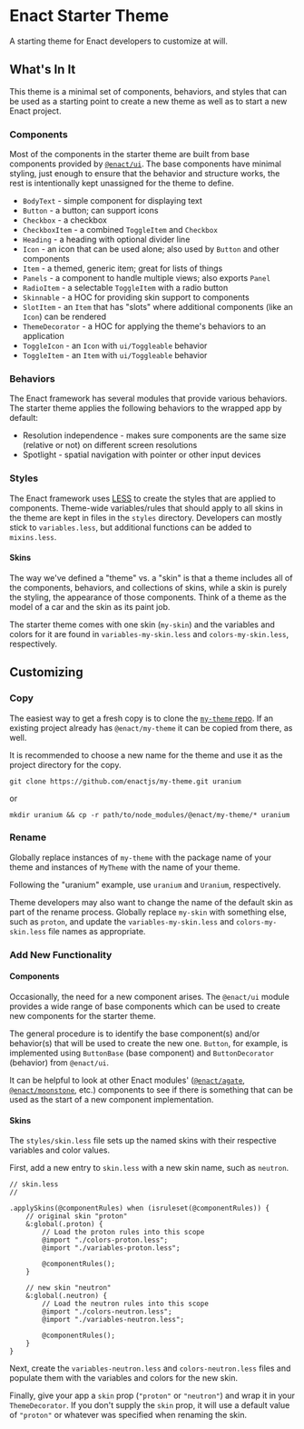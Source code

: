 # Enact Starter Theme
A starting theme for Enact developers to customize at will.

## What's In It

This theme is a minimal set of components, behaviors, and styles that can be used as a starting point to create a new theme as well as to start a new Enact project.

### Components

Most of the components in the starter theme are built from base components provided by [`@enact/ui`](https://github.com/enactjs/enact/tree/master/packages/ui).  The base components have minimal styling, just enough to ensure that the behavior and structure works, the rest is intentionally kept unassigned for the theme to define.

* `BodyText` - simple component for displaying text
* `Button` - a button; can support icons
* `Checkbox` - a checkbox
* `CheckboxItem` - a combined `ToggleItem` and `Checkbox`
* `Heading` - a heading with optional divider line
* `Icon` - an icon that can be used alone; also used by `Button` and other components
* `Item` - a themed, generic item; great for lists of things
* `Panels` - a component to handle multiple views; also exports `Panel`
* `RadioItem` - a selectable `ToggleItem` with a radio button
* `Skinnable` - a HOC for providing skin support to components
* `SlotItem` - an `Item` that has "slots" where additional components (like an `Icon`) can be rendered
* `ThemeDecorator` - a HOC for applying the theme's behaviors to an application
* `ToggleIcon` - an `Icon` with `ui/Toggleable` behavior
* `ToggleItem` - an `Item` with `ui/Toggleable` behavior

### Behaviors

The Enact framework has several modules that provide various behaviors.  The starter theme applies the following behaviors to the wrapped app by default:

* Resolution independence - makes sure components are the same size (relative or not) on different screen resolutions
* Spotlight - spatial navigation with pointer or other input devices

### Styles

The Enact framework uses [LESS](http://lesscss.org/) to create the styles that are applied to components.  Theme-wide variables/rules that should apply to all skins in the theme are kept in files in the `styles` directory.  Developers can mostly stick to `variables.less`, but additional functions can be added to `mixins.less`.

#### Skins

The way we've defined a "theme" vs. a "skin" is that a theme includes all of the components, behaviors, and collections of skins, while a skin is purely the styling, the appearance of those components.  Think of a theme as the model of a car and the skin as its paint job.

The starter theme comes with one skin (`my-skin`) and the variables and colors for it are found in `variables-my-skin.less` and `colors-my-skin.less`, respectively.

## Customizing

### Copy

The easiest way to get a fresh copy is to clone the [`my-theme` repo](https://github.com/enactjs/my-theme.git).  If an existing project already has `@enact/my-theme` it can be copied from there, as well.

It is recommended to choose a new name for the theme and use it as the project directory for the copy.

```
git clone https://github.com/enactjs/my-theme.git uranium
```
or
```
mkdir uranium && cp -r path/to/node_modules/@enact/my-theme/* uranium 
```

### Rename

Globally replace instances of `my-theme` with the package name of your theme and instances of `MyTheme` with the name of your theme.

Following the "uranium" example, use `uranium` and `Uranium`, respectively.

Theme developers may also want to change the name of the default skin as part of the rename process.  Globally replace `my-skin` with something else, such as `proton`, and update the `variables-my-skin.less` and `colors-my-skin.less` file names as appropriate.

### Add New Functionality

#### Components

Occasionally, the need for a new component arises.  The `@enact/ui` module provides a wide range of base components which can be used to create new components for the starter theme.

The general procedure is to identify the base component(s) and/or behavior(s) that will be used to create the new one.  `Button`, for example, is implemented using `ButtonBase` (base component) and `ButtonDecorator` (behavior) from `@enact/ui`.

It can be helpful to look at other Enact modules' ([`@enact/agate`](https://github.com/enactjs/agate), [`@enact/moonstone`](https://github.com/enactjs/enact/tree/master/packages/moonstone), etc.) components to see if there is something that can be used as the start of a new component implementation.

#### Skins

The `styles/skin.less` file sets up the named skins with their respective variables and color values.

First, add a new entry to `skin.less` with a new skin name, such as `neutron`.

```less
// skin.less
//

.applySkins(@componentRules) when (isruleset(@componentRules)) {
	// original skin "proton"
	&:global(.proton) {
		// Load the proton rules into this scope
		@import "./colors-proton.less";
		@import "./variables-proton.less";

		@componentRules();
	}

	// new skin "neutron"
	&:global(.neutron) {
		// Load the neutron rules into this scope
		@import "./colors-neutron.less";
		@import "./variables-neutron.less";

		@componentRules();
	}
}
```
Next, create the `variables-neutron.less` and `colors-neutron.less` files and populate them with the variables and colors for the new skin.

Finally, give your app a `skin` prop (`"proton"` or `"neutron"`) and wrap it in your `ThemeDecorator`.  If you don't supply the `skin` prop, it will use a default value of `"proton"` or whatever was specified when renaming the skin.

